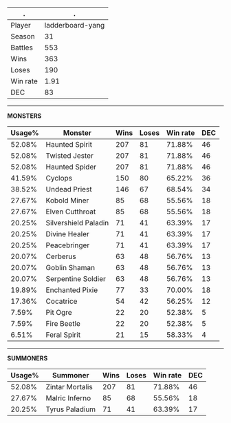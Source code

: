 .|.
|-|-
Player|ladderboard-yang
Season|31
Battles|553
Wins|363
Loses|190
Win rate|1.91
DEC|83

---
**MONSTERS**

Usage%|Monster|Wins|Loses|Win rate|DEC|
-|-|-|-|-|-|
52.08%|Haunted Spirit|207|81|71.88%|46|
52.08%|Twisted Jester|207|81|71.88%|46|
52.08%|Haunted Spider|207|81|71.88%|46|
41.59%|Cyclops|150|80|65.22%|36|
38.52%|Undead Priest|146|67|68.54%|34|
27.67%|Kobold Miner|85|68|55.56%|18|
27.67%|Elven Cutthroat|85|68|55.56%|18|
20.25%|Silvershield Paladin|71|41|63.39%|17|
20.25%|Divine Healer|71|41|63.39%|17|
20.25%|Peacebringer|71|41|63.39%|17|
20.07%|Cerberus|63|48|56.76%|13|
20.07%|Goblin Shaman|63|48|56.76%|13|
20.07%|Serpentine Soldier|63|48|56.76%|13|
19.89%|Enchanted Pixie|77|33|70.00%|18|
17.36%|Cocatrice|54|42|56.25%|12|
7.59%|Pit Ogre|22|20|52.38%|5|
7.59%|Fire Beetle|22|20|52.38%|5|
6.51%|Feral Spirit|21|15|58.33%|4|

---
**SUMMONERS**

Usage%|Summoner|Wins|Loses|Win rate|DEC|
-|-|-|-|-|-|
52.08%|Zintar Mortalis|207|81|71.88%|46|
27.67%|Malric Inferno|85|68|55.56%|18|
20.25%|Tyrus Paladium|71|41|63.39%|17|
